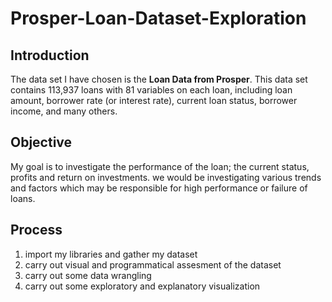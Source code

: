 # Prosper-Loan-Dataset-Exploration

## Introduction
The data set I have chosen is the **Loan Data from Prosper**. This data set contains 113,937 loans with 81 variables on each loan, including loan amount, borrower rate (or interest rate), current loan status, borrower income, and many others.


## Objective
My goal is to investigate the performance of the loan; the current status, profits and return on investments. we would be investigating various trends and factors which may be responsible for high performance or failure of loans.

## Process

1. import my libraries and gather my dataset
2. carry out visual and programmatical assesment of the dataset
3. carry out some data wrangling
4. carry out some exploratory and explanatory visualization
